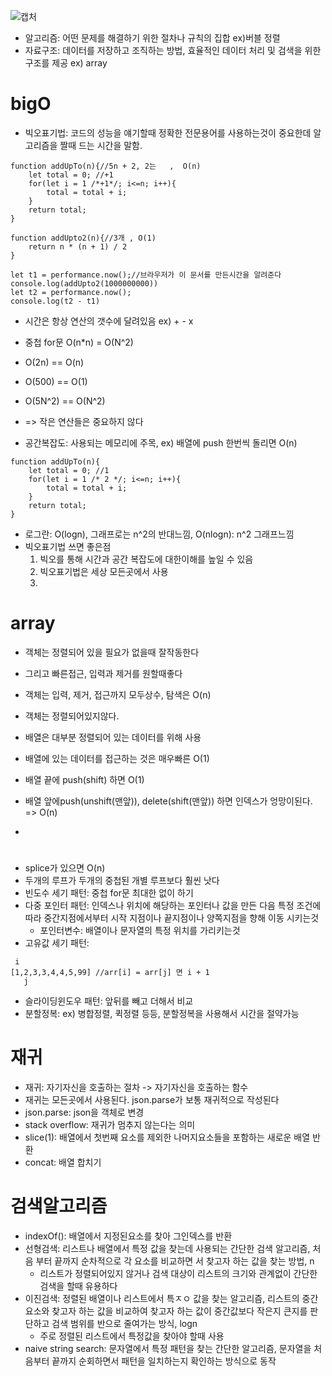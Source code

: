 ![캡처](https://user-images.githubusercontent.com/58182106/226663734-f1c15966-be00-4c87-b9b2-801d50e0588a.PNG)


* 알고리즘: 어떤 문제를 해결하기 위한 절차나 규칙의 집합 ex)버블 정렬
* 자료구조: 데이터를 저장하고 조직하는 방법, 효율적인 데이터 처리 및 검색을 위한 구조를 제공 ex) array
# bigO

* 빅오표기법: 코드의 성능을 얘기할때 정확한 전문용어를 사용하는것이 중요한데 알고리즘을 짤때 드는 시간을 말함.  

```
function addUpTo(n){//5n + 2, 2는   ,  O(n)
    let total = 0; //+1
    for(let i = 1 /*+1*/; i<=n; i++){  
        total = total + i;
    }
    return total;
}

function addUpto2(n){//3개 , O(1)
    return n * (n + 1) / 2 
}
```
```
let t1 = performance.now();//브라우저가 이 문서를 만든시간을 알려준다
console.log(addUpto2(1000000000))
let t2 = performance.now();
console.log(t2 - t1)
```
* 시간은 항상 연산의 갯수에 달려있음 ex) + - x

* 중첩 for문 O(n*n) = O(N^2)
* O(2n) == O(n)
* O(500) == O(1)
* O(5N^2) == O(N^2)
* => 작은 연산들은 중요하지 않다

* 공간복잡도: 사용되는 메모리에 주목,  ex) 배열에 push 한번씩 돌리면 O(n)
```
function addUpTo(n){
    let total = 0; //1
    for(let i = 1 /* 2 */; i<=n; i++){  
        total = total + i;
    }
    return total;
}
``` 
* 로그란: O(logn), 그래프로는 n^2의 반대느낌, O(nlogn): n^2 그래프느낌
* 빅오표기법 쓰면 좋은점
  1. 빅오를 통해 시간과 공간 복잡도에 대한이해를 높일 수 있음
  2. 빅오표기법은 세상 모든곳에서 사용
  3. 
# array
* 객체는 정렬되어 있을 필요가 없을때 잘작동한다
* 그리고 빠른접근, 입력과 제거를 원할때좋다
* 객체는 입력, 제거, 접근까지 모두상수, 탐색은 O(n)
* 객체는 정렬되어있지않다.

* 배열은 대부분 정렬되어 있는 데이터를 위해 사용
* 배열에 있는 데이터를 접근하는 것은 매우빠른 O(1)
* 배열 끝에 push(shift) 하면 O(1)
* 배열 앞에push(unshift(맨앞)), delete(shift(맨앞)) 하면 인덱스가 엉망이된다. => O(n)
* 

#
* splice가 있으면 O(n)
* 두개의 루프가 두개의 중첩된 개별 루프보다 훨씬 낫다
* 빈도수 세기 패턴: 중첩 for문 최대한 없이 하기
* 다중 포인터 패턴: 인덱스나 위치에 해당하는 포인터나 값을 만든 다음 특정 조건에 따라 중간지점에서부터 시작 지점이나 끝지점이나 양쪽지점을 향해 이동 시키는것
  * 포인터변수: 배열이나 문자열의 특정 위치를 가리키는것
* 고유값 세기 패턴: 
```
 i
[1,2,3,3,4,4,5,99] //arr[i] = arr[j] 면 i + 1
   j
```
* 슬라이딩윈도우 패턴: 앞뒤를 빼고 더해서 비교
* 분할정복: ex) 병합정렬, 퀵정렬 등등, 분할정복을 사용해서 시간을 절약가능

# 재귀
* 재귀: 자기자신을 호출하는 절차 -> 자기자신을 호출하는 함수
* 재귀는 모든곳에서 사용된다. json.parse가 보통 재귀적으로 작성된다
* json.parse: json을 객체로 변경
* stack overflow: 재귀가 멈추지 않는다는 의미
* slice(1): 배열에서 첫번째 요소를 제외한 나머지요소들을 포함하는 새로운 배열 반환
* concat: 배열 합치기
  

# 검색알고리즘
* indexOf(): 배열에서 지정된요소를 찾아 그인덱스를 반환
* 선형검색: 리스트나 배열에서 특정 값을 찾는데 사용되는 간단한 검색 알고리즘, 처음 부터 끝까지 순차적으로 각 요소를 비교하면 서 찾고자 하는 값을 찾는 방법, n
  * 리스트가 정렬되어있지 않거나 검색 대상이 리스트의 크기와 관계없이 간단한 검색을 할때 유용하다
* 이진검색: 정렬된 배열이나 리스트에서 특ㅈㅇ 값을 찾는 알고리즘, 리스트의 중간요소와 찾고자 하는 값을 비교하여 찾고자 하는 값이 중간값보다 작은지 큰지를 판단하고 검색 범위를 반으로 줄여가는 방식, logn
  * 주로 정렬된 리스트에서 특정값을 찾아야 할때 사용
* naive string search: 문자열에서 특정 패턴을 찾는 간단한 알고리즘, 문자열을 처음부터 끝까지 순회하면서 패턴을 일치하는지 확인하는 방식으로 동작
